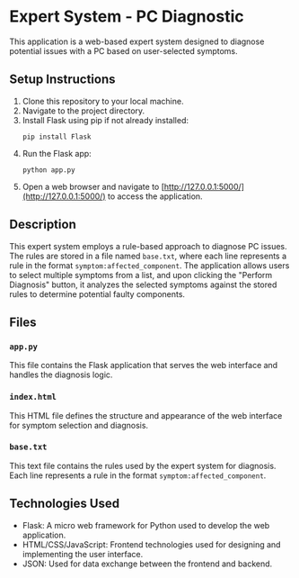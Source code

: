 # Expert System - PC Diagnostic

This application is a web-based expert system designed to diagnose potential issues with a PC based on user-selected symptoms.

## Setup Instructions

1. Clone this repository to your local machine.
2. Navigate to the project directory.
3. Install Flask using pip if not already installed:
    ```
    pip install Flask
    ```
4. Run the Flask app:
    ```
    python app.py
    ```
5. Open a web browser and navigate to [http://127.0.0.1:5000/](http://127.0.0.1:5000/) to access the application.

## Description

This expert system employs a rule-based approach to diagnose PC issues. The rules are stored in a file named `base.txt`, where each line represents a rule in the format `symptom:affected_component`. The application allows users to select multiple symptoms from a list, and upon clicking the "Perform Diagnosis" button, it analyzes the selected symptoms against the stored rules to determine potential faulty components.

## Files

### `app.py`

This file contains the Flask application that serves the web interface and handles the diagnosis logic.

### `index.html`

This HTML file defines the structure and appearance of the web interface for symptom selection and diagnosis.

### `base.txt`

This text file contains the rules used by the expert system for diagnosis. Each line represents a rule in the format `symptom:affected_component`.

## Technologies Used

- Flask: A micro web framework for Python used to develop the web application.
- HTML/CSS/JavaScript: Frontend technologies used for designing and implementing the user interface.
- JSON: Used for data exchange between the frontend and backend.

